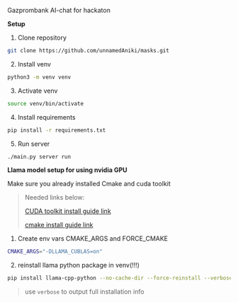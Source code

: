 Gazprombank AI-chat for hackaton

<b>Setup</b>
1. Clone repository
```bash
git clone https://github.com/unnamedAniki/masks.git
```
2. Install venv
```bash
python3 -m venv venv
```
3. Activate venv
```bash
source venv/bin/activate
```
4. Install requirements
```bash
pip install -r requirements.txt
```
5. Run server
```bash
./main.py server run
```
<b>Llama model setup for using nvidia GPU</b>

Make sure you already installed Cmake and cuda toolkit

>Needed links below:
>
>[CUDA toolkit install guide link](https://docs.nvidia.com/cuda/cuda-installation-guide-linux/contents.html)
>
>[cmake install guide link](https://geeksww.com/tutorials/operating_systems/linux/installation/downloading_compiling_and_installing_cmake_on_linux.php)

1. Create env vars CMAKE_ARGS and FORCE_CMAKE
```bash
CMAKE_ARGS="-DLLAMA_CUBLAS=on"
```
2. reinstall llama python package in venv(!!!) 
```bash
pip install llama-cpp-python --no-cache-dir --force-reinstall --verbose
```
>use `verbose` to output full installation info
